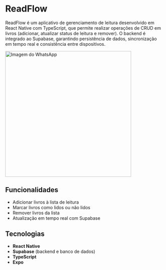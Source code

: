 # ReadFlow

ReadFlow é um aplicativo de gerenciamento de leitura desenvolvido em React Native com TypeScript, que permite realizar operações de CRUD em livros (adicionar, atualizar status de leitura e remover). O backend é integrado ao Supabase, garantindo persistência de dados, sincronização em tempo real e consistência entre dispositivos.

<img src="https://github.com/user-attachments/assets/cd232852-ffc2-4c33-bf68-8aec735a0f21" alt="Imagem do WhatsApp" width="400"/>

## Funcionalidades

- Adicionar livros à lista de leitura  
- Marcar livros como lidos ou não lidos  
- Remover livros da lista  
- Atualização em tempo real com Supabase  

## Tecnologias

- **React Native**  
- **Supabase** (backend e banco de dados)  
- **TypeScript**  
- **Expo**  
